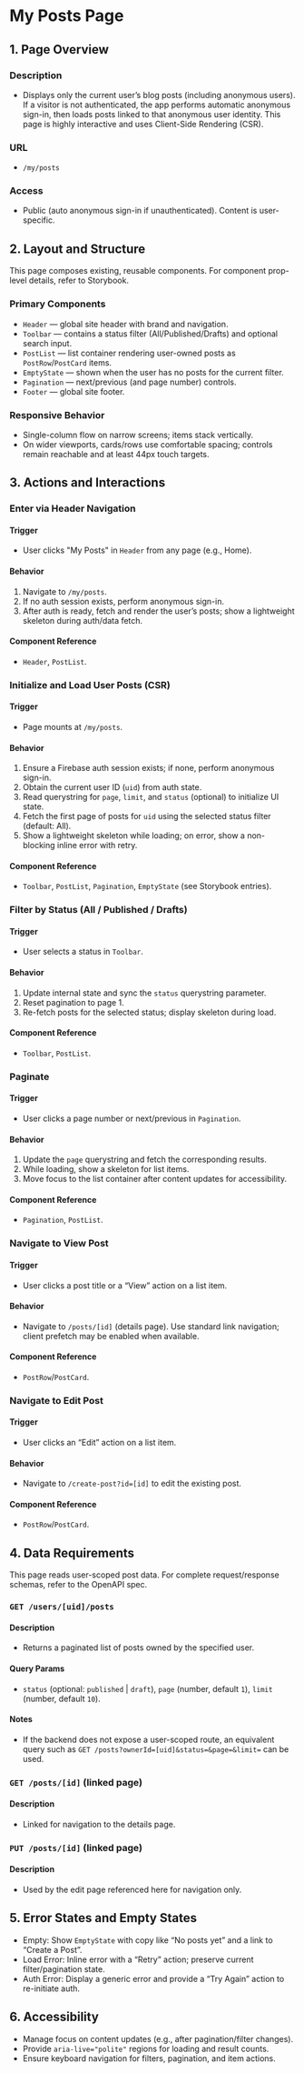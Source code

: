 # My Posts Page

## 1. Page Overview

### Description
- Displays only the current user’s blog posts (including anonymous users). If a visitor is not authenticated, the app performs automatic anonymous sign-in, then loads posts linked to that anonymous user identity. This page is highly interactive and uses Client-Side Rendering (CSR).

### URL
- `/my/posts`

### Access
- Public (auto anonymous sign-in if unauthenticated). Content is user-specific.

## 2. Layout and Structure

This page composes existing, reusable components. For component prop-level details, refer to Storybook.

### Primary Components
- `Header` — global site header with brand and navigation.
- `Toolbar` — contains a status filter (All/Published/Drafts) and optional search input.
- `PostList` — list container rendering user-owned posts as `PostRow`/`PostCard` items.
- `EmptyState` — shown when the user has no posts for the current filter.
- `Pagination` — next/previous (and page number) controls.
- `Footer` — global site footer.

### Responsive Behavior
- Single-column flow on narrow screens; items stack vertically.
- On wider viewports, cards/rows use comfortable spacing; controls remain reachable and at least 44px touch targets.

## 3. Actions and Interactions

### Enter via Header Navigation

#### Trigger
- User clicks "My Posts" in `Header` from any page (e.g., Home).

#### Behavior
1. Navigate to `/my/posts`.
2. If no auth session exists, perform anonymous sign-in.
3. After auth is ready, fetch and render the user’s posts; show a lightweight skeleton during auth/data fetch.

#### Component Reference
- `Header`, `PostList`.

### Initialize and Load User Posts (CSR)

#### Trigger
- Page mounts at `/my/posts`.

#### Behavior
1. Ensure a Firebase auth session exists; if none, perform anonymous sign-in.
2. Obtain the current user ID (`uid`) from auth state.
3. Read querystring for `page`, `limit`, and `status` (optional) to initialize UI state.
4. Fetch the first page of posts for `uid` using the selected status filter (default: All).
5. Show a lightweight skeleton while loading; on error, show a non-blocking inline error with retry.

#### Component Reference
- `Toolbar`, `PostList`, `Pagination`, `EmptyState` (see Storybook entries).

### Filter by Status (All / Published / Drafts)

#### Trigger
- User selects a status in `Toolbar`.

#### Behavior
1. Update internal state and sync the `status` querystring parameter.
2. Reset pagination to page 1.
3. Re-fetch posts for the selected status; display skeleton during load.

#### Component Reference
- `Toolbar`, `PostList`.

### Paginate

#### Trigger
- User clicks a page number or next/previous in `Pagination`.

#### Behavior
1. Update the `page` querystring and fetch the corresponding results.
2. While loading, show a skeleton for list items.
3. Move focus to the list container after content updates for accessibility.

#### Component Reference
- `Pagination`, `PostList`.

### Navigate to View Post

#### Trigger
- User clicks a post title or a “View” action on a list item.

#### Behavior
- Navigate to `/posts/[id]` (details page). Use standard link navigation; client prefetch may be enabled when available.

#### Component Reference
- `PostRow`/`PostCard`.

### Navigate to Edit Post

#### Trigger
- User clicks an “Edit” action on a list item.

#### Behavior
- Navigate to `/create-post?id=[id]` to edit the existing post.

#### Component Reference
- `PostRow`/`PostCard`.

## 4. Data Requirements

This page reads user-scoped post data. For complete request/response schemas, refer to the OpenAPI spec.

### `GET /users/[uid]/posts`

#### Description
- Returns a paginated list of posts owned by the specified user.

#### Query Params
- `status` (optional: `published` | `draft`), `page` (number, default `1`), `limit` (number, default `10`).

#### Notes
- If the backend does not expose a user-scoped route, an equivalent query such as `GET /posts?ownerId=[uid]&status=&page=&limit=` can be used.

### `GET /posts/[id]` (linked page)

#### Description
- Linked for navigation to the details page.

### `PUT /posts/[id]` (linked page)

#### Description
- Used by the edit page referenced here for navigation only.

## 5. Error States and Empty States

- Empty: Show `EmptyState` with copy like “No posts yet” and a link to “Create a Post”.
- Load Error: Inline error with a “Retry” action; preserve current filter/pagination state.
- Auth Error: Display a generic error and provide a “Try Again” action to re-initiate auth.

## 6. Accessibility

- Manage focus on content updates (e.g., after pagination/filter changes).
- Provide `aria-live="polite"` regions for loading and result counts.
- Ensure keyboard navigation for filters, pagination, and item actions.
